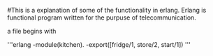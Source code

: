 #This is a explanation of some of the functionality in erlang. Erlang is functional program written for the purpuse of telecommunication. 

a file begins with 

'''erlang
-module(kitchen).
-export([fridge/1, store/2, start/1])
'''